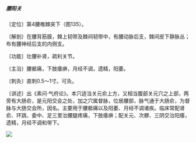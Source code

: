 ##### 腰阳关

〔定位〕第4腰椎棘突下（图135）。

〔解剖〕在腰背筋膜，棘上韧带及棘间韧带中，有腰动脉后支，棘间皮下静脉丛；布有腰神经后支的内侧支。

〔功能〕壮腰补肾，疏利关节。

〔主治〕腰骶痛，下肢痿痹，月经不调，遗精，阳萎。

〔刺灸〕直刺0.5～1寸。可灸。

〔讲述〕出《素问·气府论》。本穴适当关元俞上方，又相当腹部关元穴之上部，两旁有大肠俞，是元阳交会之处，加之穴属督脉，位居腰部，脉气通于大肠俞，为督脉与大肠交会所，因名。主要用于腰骶痛以及阳萎、月经不调诸疾。临床常配肾俞、环跳、委中、足三里治腰腿疼痛，下肢痿痹；配关元、次髎、三阴交治阳痿，遗精，月经不调和带下。

![](img/图135.jpg)
